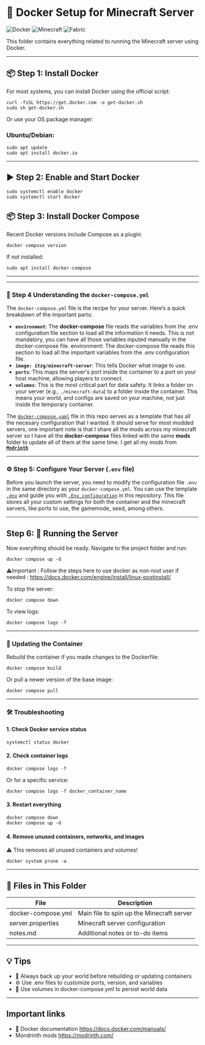 # 🐳 Docker Setup for Minecraft Server

![Docker](https://img.shields.io/badge/docker-setup-blue)
![Minecraft](https://img.shields.io/badge/minecraft-server-green)
![Fabric](https://img.shields.io/badge/mod%20loader-fabric-blueviolet)

This folder contains everything related to running the Minecraft server using Docker.

---

## 📦 Step 1: Install Docker

For most systems, you can install Docker using the official script:

```
curl -fsSL https://get.docker.com -o get-docker.sh
sudo sh get-docker.sh
```

Or use your OS package manager:

### Ubuntu/Debian:

```
sudo apt update
sudo apt install docker.io
```

---

## ▶️ Step 2: Enable and Start Docker

```
sudo systemctl enable docker
sudo systemctl start docker
```

## 📦 Step 3: Install Docker Compose

Recent Docker versions include Compose as a plugin:

```
docker compose version
```

If not installed:

```
sudo apt install docker-compose
```

---

---

### 📄 Step 4 Understanding the `docker-compose.yml`

The `docker-compose.yml` file is the recipe for your server. Here’s a quick breakdown of the important parts:

* **`environment`**: The **docker-compose** file reads the variables from the .env configuration file section to load all the information it needs. This is not mandatory, you can have all those variables inputed manually in the docker-compose file.
environment: The docker-compose file reads this section to load all the important variables from the .env configuration file.
* **`image: itzg/minecraft-server`**: This tells Docker what image to use.
* **`ports`**: This maps the server's port inside the container to a port on your host machine, allowing players to connect.
* **`volumes`**: This is the most critical part for data safety. It links a folder on your server (e.g., `./minecraft-data`) to a folder inside the container. This means your world, and configs are saved on your machine, not just inside the temporary container.

The [`docker-compose.yaml`](./docker-compose.yaml) file in this repo serves as a template that has all the necesary configuration that  I wanted. It should serve for most modded servers, one important note is that I share all the mods across my minecraft server so I have all the **docker-compose** files linked with the same **mods** folder to update all of them at the same time. I get all my mods from **[`Modrinth`](https://modrinth.com/)**

---

### ⚙️ Step 5: Configure Your Server (`.env` file)

Before you launch the server, you need to modify the configuration file `.env` in the same directory as your `docker-compose.yml`. You can use the template [`.env`](./.env) and guide you with [`.Env_configuration`](./.Env_configuration.md)  in this repository. This file stores all your custom settings for both the container and the minecraft servers, like ports to use, the gamemode, seed, among others.

---

## Step 6: 🚀 Running the Server

Now everything should be ready. Navigate to the project folder and run:

```
docker compose up -d
```

⚠️Important : Follow the steps here to use docker as non-root user if needed : https://docs.docker.com/engine/install/linux-postinstall/

To stop the server:
```
docker compose down
```

To view logs:
```
docker compose logs -f
```

---

### 🔁 Updating the Container

Rebuild the container if you made changes to the Dockerfile:
```
docker compose build
```

Or pull a newer version of the base image:
```
docker compose pull
```

---

### 🛠 Troubleshooting

#### 1. Check Docker service status
```
systemctl status docker
```

#### 2. Check container logs
```
docker compose logs -f
```

Or for a specific service:
```
docker compose logs -f docker_container_name
```

#### 3. Restart everything

```
docker compose down
docker compose up -d
```

#### 4. Remove unused containers, networks, and images

⚠️ This removes all unused containers and volumes!
```
docker system prune -a
```

---


## 📁 Files in This Folder

| File | Description                               |
|--------------|----------------------------------------------|
| docker-compose.yml	 | Main file to spin up the Minecraft server |
| server.properties |Minecraft server configuration            |
| notes.md | Additional notes or to-do items                   |

---

## 💡 Tips

- 🧠 Always back up your world before rebuilding or updating containers
- ⚙️ Use .env files to customize ports, version, and variables
- 💾 Use volumes in docker-compose.yml to persist world data

---

## Important links
- 🐳 Docker documentation https://docs.docker.com/manuals/
- Mondrinth mods https://modrinth.com/

